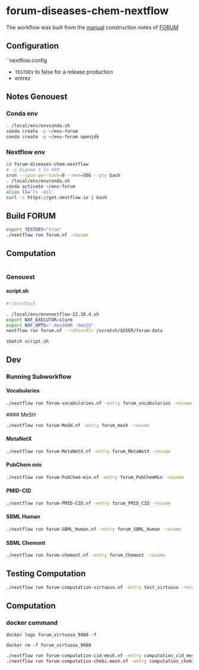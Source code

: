 # forum-diseases-chem-nextflow

The workflow was built from the [manual](https://gist.github.com/ofilangi/9c026c7f1b9ff3b38de3ee6153f15326) construction notes of [FORUM](https://github.com/eMetaboHUB/Forum-DiseasesChem/)

## Configuration

``nextflow.config

- `TESTDEV` to false for a release production
- entrez

## Notes Genouest

### Conda env

```bash
. /local/env/envconda.sh
conda create -p ~/env-forum
conda create -p ~/env-forum openjdk
```

### Nextflow env

```bash
cd forum-diseases-chem-nextflow
# -p bigmem 3 To RAM
srun --cpus-per-task=8 --mem=50G --pty bash
. /local/env/envconda.sh
conda activate ~/env-forum
alias ll='ls -ail'
curl -s https://get.nextflow.io | bash
```

## Build FORUM

```bash
export TESTDEV="true"
./nextflow run forum.nf -resume
```

## Computation

```bash

```

### Genouest

#### script.sh

```bash
#!/bin/bash

. /local/env/envnextflow-22.10.4.sh
export NXF_EXECUTOR=slurm
export NXF_OPTS="-Xms500M -Xmx2G" 
nextflow run forum.nf --rdfoutdir /scratch/$USER/forum-data
```

```sbatch script.sh```

## Dev

### Running Subworkflow

#### Vocabularies

```bash
./nextflow run forum-vocabularies.nf -entry forum_vocabularies -resume
```

#### MeSH

```bash
./nextflow run forum-MeSH.nf -entry forum_mesh -resume
```

#### MetaNetX

```bash
./nextflow run forum-MetaNetX.nf -entry forum_MetaNetX -resume
```

#### PubChem min

```bash
./nextflow run forum-PubChem-min.nf -entry forum_PubChemMin -resume
```

#### PMID-CID

```bash
./nextflow run forum-PMID-CID.nf -entry forum_PMID_CID -resume
```

#### SBML Human

```bash
./nextflow run forum-SBML_Human.nf -entry forum_SBML_Human -resume
```

#### SBML Chemont

```bash
./nextflow run forum-chemont.nf -entry forum_Chemont -resume
```

## Testing Computation

```bash
./nextflow run forum-computation-virtuoso.nf -entry test_virtuoso -resume
```

## Computation

### docker command

```
docker logs forum_virtuoso_9980 -f
```

```
docker rm -f forum_virtuoso_9980
```


```bash
./nextflow run forum-computation-cid-mesh.nf -entry computation_cid_mesh
./nextflow run forum-computation-chebi-mesh.nf -entry computation_chebi_mesh
```